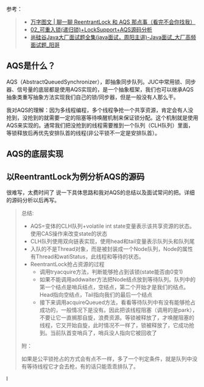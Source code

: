 参考：

> - [万字图文 | 聊一聊 ReentrantLock 和 AQS 那点事（看完不会你找我）](https://xie.infoq.cn/article/8c8de2eab6cf13a5d922d0491)
> - [02_可重入锁(递归锁)+LockSupport+AQS源码分析](https://blog.csdn.net/TZ845195485/article/details/109210263)
> - [尚硅谷Java大厂面试题全集(java面试，周阳主讲)-Java面试_大厂高频面试题_阳哥](https://www.bilibili.com/video/BV1zb411M7NQ?p=147)

## AQS是什么？

AQS（AbstractQueuedSynchronizer），即抽象同步队列。JUC中常用锁、同步器、信号量的底层都是使用AQS实现的，是一个抽象框架，我们也可以继承AQS抽象类重写抽象方法实现我们自己的锁/同步器，但是一般没有人那么干。

我对AQS的理解：因为多线程编程，多个线程争抢一个共享资源，肯定会有人没抢到，没抢到的就需要一定的阻塞等待唤醒机制来保证锁分配。这个机制就是使用AQS来实现的。通常我们把没抢到的线程需要推到一个队列（CLH队列）里面，等锁释放后再优先安排队首的线程(非公平锁不一定是安排队首）。

## AQS的底层实现

## 以ReentrantLock为例分析AQS的源码

很难写，太费时间了 说一下具体思路和我对AQS的总结以及面试常问的把。详细的源码分析以后再写。

> 总结:
>
> - AQS=变体的CLH队列+volatile int state变量表示该共享资源的状态。使用CAS操作来改变state的状态
> - CLH队列使用双向链表实现，使用head和tail变量表示队列头和队列尾
> - 入队的不是Thread对象，而是被封装成一个Node队列，Node的属性有Thread和watiStatus，此线程和等待的状态。
> - ReentrantLock抢占资源的过程
>   - 调用tryacquire方法，判断能够抢占到该锁(state能否由0变1)
>   - 如果不能调用addwaiter方法把Node结点放到等待队列。队列中的第一个结点是哨兵结点，空结点，第二个开始才是我们的结点。Head指向空结点，Tail指向我们的最后一个结点
>   - 接下来调用acquireQueued方法，看看等待队列中有没有能够抢占成功的，一般情况下是没有。因此把该线程阻塞（调用的是park），不要让它一直搁那自旋，浪费资源。等锁被释放了，才唤醒阻塞的线程，它又开始自旋，此时情况不一样了，锁被释放了，它成功抢到。当前队首变哨兵了，哨兵没人指向它被回收了
>
> 附：
>
> 如果是公平锁抢占的方式会有点不一样，多了一个判定条件，就是队列中没有等待线程它才会去枪，有的话只能乖乖排队了。

l
